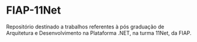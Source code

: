 # FIAP-11Net
Repositório destinado a trabalhos referentes à pós graduação de Arquitetura e Desenvolvimento na Plataforma .NET, na turma 11Net, da FIAP.
